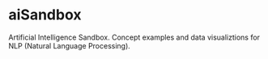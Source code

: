 # aiSandbox
Artificial Intelligence Sandbox. Concept examples and data visualiztions for NLP (Natural Language Processing).
